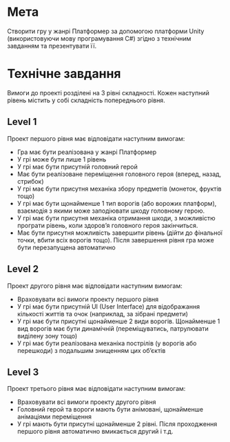 # Мета

Створити гру у жанрі Платформер за допомогою платформи Unity (використовуючи мову програмування C#) згідно з технічним завданням та презентувати її.


# Технічне завдання

Вимоги до проекті розділені на 3 рівні складності. Кожен наступний рівень містить у собі складність попереднього рівня.

## Level 1

Проект першого рівня має відповідати наступним вимогам:

- Гра має бути реалізована у жанрі Платформер
- У грі може бути лише 1 рівень
- У грі має бути присутній головний герой
- Має бути реалізоване переміщення головного героя (вперед, назад, стрибок)
- У грі має бути присутня механіка збору предметів (монеток, фруктів тощо)
- У грі має бути щонайменше 1 тип ворогів (або ворожих платформ), взаємодія з якими може заподіювати шкоду головному герою.
- У грі має бути присутня механіка отримання шкоди, з можливістю програти рівень, коли здоров’я головного героя закінчиться.
- Має бути присутня можливість завершити рівень (дійти до фінальної точки, вбити всіх ворогів тощо). Після завершення рівня гра може бути перезапущена автоматично

## Level 2

Проект другого рівня має відповідати наступним вимогам:

- Враховувати всі вимоги проекту першого рівня
- У грі має бути присутній UI (User Interface) для відображання кількості життів та очок (наприклад, за зібрані предмети)
- У грі має бути присутні щонайменше 2 види ворогів. Щонайменше 1 вид ворогів має бути динамічній (переміщуватись, патрулювати виділену зону тощо)
- У грі має бути реалізована механіка пострілів (у ворогів або перешкоди) з подальшим знищенням цих об’єктів

## Level 3

Проект третього рівня має відповідати наступним вимогам:

- Враховувати всі вимоги проекту другого рівня
- Головний герой та вороги мають бути анімовані, щонайменше анімаціями переміщення
- У грі мають бути присутні щонайменше 2 рівні. Після проходження першого рівня автоматично вмикається другий і т.д.
